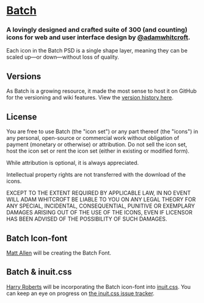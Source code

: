 # [Batch](http://adamwhitcroft.com/batch/)

### A lovingly designed and crafted suite of 300 (and counting) icons for web and user interface design by [@adamwhitcroft](https://twitter.com/adamwhitcroft).

Each icon in the Batch PSD is a single shape layer, meaning they can be scaled up&mdash;or down&mdash;without loss of quality.

## Versions

As Batch is a growing resource, it made the most sense to host it on GitHub for the versioning and wiki features. View the [version history here](https://github.com/AdamWhitcroft/Batch/wiki/Version-History).

## License

You are free to use Batch (the "icon set") or any part thereof (the "icons") in any personal, open-source or commercial work without obligation of payment (monetary or otherwise) or attribution. Do not sell the icon set, host the icon set or rent the icon set (either in existing or modified form).

While attribution is optional, it is always appreciated.

Intellectual property rights are not transferred with the download of the icons.

EXCEPT TO THE EXTENT REQUIRED BY APPLICABLE LAW, IN NO EVENT WILL ADAM WHITCROFT BE LIABLE TO YOU ON ANY LEGAL THEORY FOR ANY SPECIAL, INCIDENTAL, CONSEQUENTIAL, PUNITIVE OR EXEMPLARY DAMAGES ARISING OUT OF THE USE OF THE ICONS, EVEN IF LICENSOR HAS BEEN ADVISED OF THE POSSIBILITY OF SUCH DAMAGES.

## Batch Icon-font

[Matt Allen](https://twitter.com/sdmix) will be creating the Batch Font.

## Batch & inuit.css

[Harry Roberts](https://twitter.com/csswizardry) will be incorporating the Batch icon-font into [inuit.css](https://github.com/csswizardry/inuit.css). You can keep an eye on progress on [the inuit.css issue tracker](https://github.com/csswizardry/inuit.css/issues/67).
